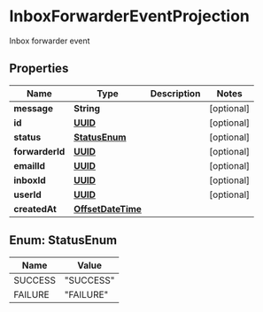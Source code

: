 

# InboxForwarderEventProjection

Inbox forwarder event
## Properties

Name | Type | Description | Notes
------------ | ------------- | ------------- | -------------
**message** | **String** |  |  [optional]
**id** | [**UUID**](UUID) |  |  [optional]
**status** | [**StatusEnum**](#StatusEnum) |  |  [optional]
**forwarderId** | [**UUID**](UUID) |  |  [optional]
**emailId** | [**UUID**](UUID) |  |  [optional]
**inboxId** | [**UUID**](UUID) |  |  [optional]
**userId** | [**UUID**](UUID) |  |  [optional]
**createdAt** | [**OffsetDateTime**](OffsetDateTime) |  | 



## Enum: StatusEnum

Name | Value
---- | -----
SUCCESS | &quot;SUCCESS&quot;
FAILURE | &quot;FAILURE&quot;



